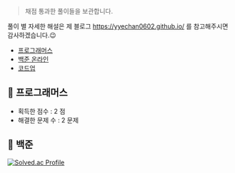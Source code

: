> 채점 통과한 풀이들을 보관합니다. 

풀이 별 자세한 해설은 제 블로그 <https://yyechan0602.github.io/> 를 참고해주시면 감사하겠습니다.😉

- [프로그래머스](https://programmers.co.kr/)
- [백준 온라인](https://www.acmicpc.net/) 
- [코드업](https://codeup.kr/index.php)

## 📌 프로그래머스

- 획득한 점수 : 2 점
- 해결한 문제 수 : 2 문제

## 📌 백준 

[![Solved.ac Profile](http://mazassumnida.wtf/api/v2/generate_badge?boj=yyechan)](https://solved.ac/yyechan/)

